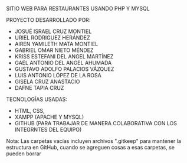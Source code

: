 SITIO WEB PARA RESTAURANTES USANDO PHP Y MYSQL

PROYECTO DESARROLLADO POR:
- JOSUÉ ISRAEL CRUZ MONTIEL
- URIEL RODRIGUEZ HERÁNDEZ
- AIREN YAMILETH MATA MONTIEL
- GABRIEL OMAR NIETO MÉNDEZ
- KRISS ESTEFANI DEL ANGEL MARTÍNEZ
- GAEL ANTONIO DEL ANGEL AHUMADA
- GUSTAVO ADOLFO PALACIOS VÁZQUEZ
- LUIS ANTONIO LÓPEZ DE LA ROSA
- GISELA CRUZ ANASTACIO
- DAFNE TAPIA CRUZ

TECNOLOGÍAS USADAS:
- HTML, CSS, 
- XAMPP (APACHE Y MYSQL)
- GITHUB (PARA TRABAJAR DE MANERA COLABORATIVA CON LOS INTEGRNTES DEL EQUIPO)

Nota: Las carpetas vacías incluyen archivos ".gitkeep" para mantener la estructura en GitHub, cuando se agreguen cosas a esas carpetas, se pueden borrar
